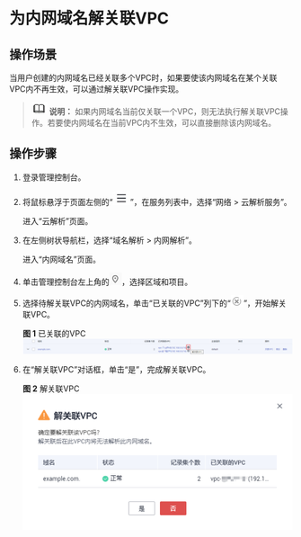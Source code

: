 # 为内网域名解关联VPC<a name="dns_usermanual_0004"></a>

## 操作场景<a name="section901515124915"></a>

当用户创建的内网域名已经关联多个VPC时，如果要使该内网域名在某个关联VPC内不再生效，可以通过解关联VPC操作实现。

>![](public_sys-resources/icon-note.gif) **说明：** 
>如果内网域名当前仅关联一个VPC，则无法执行解关联VPC操作。若要使内网域名在当前VPC内不生效，可以直接删除该内网域名。

## 操作步骤<a name="section394212924913"></a>

1.  登录管理控制台。
2.  将鼠标悬浮于页面左侧的“![](figures/service-list.jpg)”，在服务列表中，选择“网络  \> 云解析服务”。

    进入“云解析”页面。

3.  在左侧树状导航栏，选择“域名解析 \> 内网解析”。

    进入“内网域名”页面。

4.  单击管理控制台左上角的![](figures/icon-region.png)，选择区域和项目。

1.  选择待解关联VPC的内网域名，单击“已关联的VPC”列下的“![](figures/icon-close.png)”，开始解关联VPC。

    **图 1**  已关联的VPC<a name="fig1993017326388"></a>  
    ![](figures/已关联的VPC-2.png "已关联的VPC-2")

2.  在“解关联VPC”对话框，单击“是”，完成解关联VPC。

    **图 2**  解关联VPC<a name="fig1145124813913"></a>  
    ![](figures/解关联VPC.png "解关联VPC")


